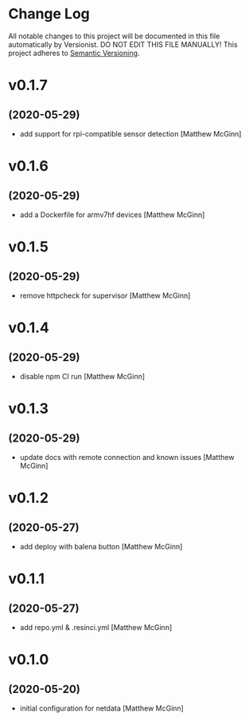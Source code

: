 # Change Log

All notable changes to this project will be documented in this file
automatically by Versionist. DO NOT EDIT THIS FILE MANUALLY!
This project adheres to [Semantic Versioning](http://semver.org/).

# v0.1.7
## (2020-05-29)

* add support for rpi-compatible sensor detection [Matthew McGinn]

# v0.1.6
## (2020-05-29)

* add a Dockerfile for armv7hf devices [Matthew McGinn]

# v0.1.5
## (2020-05-29)

* remove httpcheck for supervisor [Matthew McGinn]

# v0.1.4
## (2020-05-29)

* disable npm CI run [Matthew McGinn]

# v0.1.3
## (2020-05-29)

* update docs with remote connection and known issues [Matthew McGinn]

# v0.1.2
## (2020-05-27)

* add deploy with balena button [Matthew McGinn]

# v0.1.1
## (2020-05-27)

* add repo.yml & .resinci.yml [Matthew McGinn]

# v0.1.0
## (2020-05-20)

* initial configuration for netdata [Matthew McGinn]
